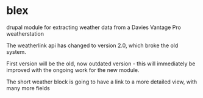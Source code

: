 # blex
drupal module for extracting weather data from a Davies Vantage Pro weatherstation

The weatherlink api has changed to version 2.0, which broke the old system.

First version will be the old, now outdated version - this will immediately be improved with the ongoing work for the new module.

The short weather block is going to have a link to a more detailed view, with many more fields

